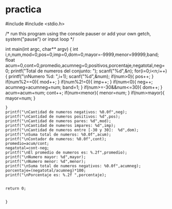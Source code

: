 # practica 
#include <iostream>
#include <stdio.h>

/* run this program using the console pauser or add your own getch, system("pause") or input loop */

int main(int argc, char** argv) {
	int i,n,num,mod=0,pos=0,imp=0,dom=0,mayor=-9999,menor=99999,band;
	float acum=0,cont=0,promedio,acumneg=0,positivos,porcentaje,negatotal,neg=0;
	printf("Total de numeros del conjunto:   ");
	scanf("%d",&n);
	for(i=0;i<n;i++){
		printf("\nNumero %d:    ",i+1);
		scanf("%d",&num);
		if(num>0){
			pos++;
		}
		if(num%2==0){
			mod++;
		}
		if(num%2!=0){
			imp++;
		}
		if(num<0){
			neg++;
			acumneg=acumneg+num;
			band=1;
		}
		if(num>=-30&&num<=30){
			dom++;
		}
		acum=acum+num;
		cont++;
		if(num<menor){
			menor=num;
		}
		if(num>mayor){
			mayor=num;
		}
		
	}
    printf("\nCantidad de numeros negativos: %0.0f",neg);
	printf("\nCantidad de numeros positivos: %d",pos);
	printf("\nCantidad de numeros pares: %d",mod);
	printf("\nCantidad de numeros impares: %d",imp);
	printf("\nCantidad de numeros entre [-30 y 30]:  %d",dom);
	printf("\nSuma total de numeros: %0.0f",acum);
	printf("\nContador de numeros: %0.0f",cont);
	promedio=acum/cont;
	negatotal=cont-neg;
	printf("\nEl promedio de numeros es: %.2f",promedio);
	printf("\nNumero mayor: %d",mayor);
	printf("\nNumero menor: %d",menor);
	printf("\nSuma total de numeros negativos: %0.0f",acumneg);
	porcentaje=(negatotal/acumneg)*100;
	printf("\nPorcentaje es: %.2f ",porcentaje);

	
	return 0;
	
	
	}
